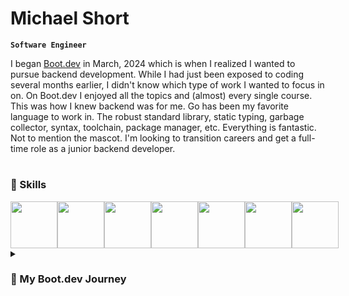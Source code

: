 # Michael Short
**`Software Engineer`**

I began [Boot.dev](https://www.boot.dev/tracks/backend) in March, 2024 which is when I realized I wanted to pursue backend development. While I had just been exposed to coding several months earlier, I didn't know which type of work I wanted to focus in on. On Boot.dev I enjoyed all the topics and (almost) every single course. This was how I knew backend was for me. Go has been my favorite language to work in. The robust standard library, static typing, garbage collector, syntax, toolchain, package manager, etc. Everything is fantastic. Not to mention the mascot. I'm looking to transition careers and get a full-time role as a junior backend developer.

#

### 🚀 Skills
<div style='display: flex'>
<img width='75px' src="https://cdn.jsdelivr.net/gh/devicons/devicon@latest/icons/go/go-original.svg" />
<img width='75px' src="https://cdn.jsdelivr.net/gh/devicons/devicon@latest/icons/git/git-original.svg" />
<img width='75px' src="https://cdn.jsdelivr.net/gh/devicons/devicon@latest/icons/docker/docker-original.svg" />
<img width='75px' src="https://cdn.jsdelivr.net/gh/devicons/devicon@latest/icons/python/python-original.svg" />
<img width='75px' src="https://cdn.jsdelivr.net/gh/devicons/devicon@latest/icons/javascript/javascript-original.svg" /> 
<img width='75px' src="https://cdn.jsdelivr.net/gh/devicons/devicon@latest/icons/postgresql/postgresql-original.svg" />
<img width='75px' src="https://cdn.jsdelivr.net/gh/devicons/devicon@latest/icons/sqlite/sqlite-original.svg" />
</div>

<details>
  <summary><h3>📖 My Boot.dev Journey</h3></summary>
    <p>
      The majority of my learning has come from Boot.dev. It's by far my favorite resource after having tried some others in the past, namely Coursera and Codecademy. These felt more superficial and didn't teach me the foundational computer science concepts that Boot.dev dedicates half of its learning path to. I love how I was forced to actually write code the entire time. The game element was not necessary to me, but sort of just icing on the cake. I only cared about a quality resource that was well-structured and taught me what I needed to know without extra fluff. I knew I could trust it as a resource since ThePrimeagen recommended it and I was watching him occasionally. 
    </p>
    <p>
      The path is split into two halves, computer science and backend-specific concepts. It started off easy with some Python which I had briefly covered before, but then quickly became significantly harder. I want to say it took me around 8 months to complete it, however I had to go back and review concepts many times. I even re-read and completed certain projects and courses multiple times. For me, I need repeated exposure before I can grasp certain concepts, especially ones that are particularly abstract. All in all, after completing the entire pathway, reviewing, and building projects, it's nearing one year. I am so thankful for Boot.dev, as it got tiresome dabbling in the endless resources available online (Coursera, Codecademy, Edx, Udemy to name a few). Having an all-in-one, vetted, progressive resource kept me on track and motivated the entire time.
    </p>
</details>

